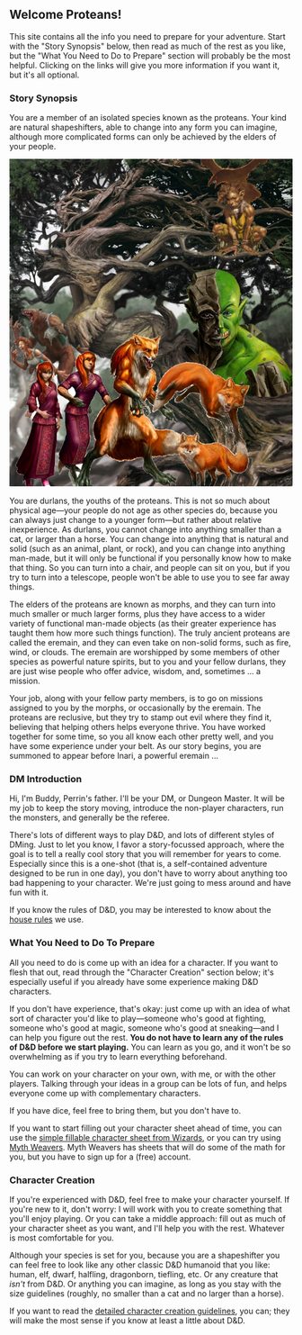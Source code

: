 ## Welcome Proteans!

This site contains all the info you need to prepare for your adventure.  Start with the "Story
Synopsis" below, then read as much of the rest as you like, but the "What You Need to Do to Prepare"
section will probably be the most helpful.  Clicking on the links will give you more information if
you want it, but it's all optional.

### Story Synopsis

You are a member of an isolated species known as the proteans.  Your kind are natural shapeshifters,
able to change into any form you can imagine, although more complicated forms can only be achieved
by the elders of your people.

<center> <img src="shapeshifting.png"> </center>

You are durlans, the youths of the proteans.  This is not so much about physical age&#65279;—your
people do not age as other species do, because you can always just change to a younger
form&#65279;—but rather about relative inexperience.  As durlans, you cannot change into anything
smaller than a cat, or larger than a horse.  You can change into anything that is natural and solid
(such as an animal, plant, or rock), and you can change into anything man-made, but it will only be
functional if you personally know how to make that thing.  So you can turn into a chair, and people
can sit on you, but if you try to turn into a telescope, people won't be able to use you to see far
away things.

The elders of the proteans are known as morphs, and they can turn into much smaller or much larger
forms, plus they have access to a wider variety of functional man-made objects (as their greater
experience has taught them how more such things function).  The truly ancient proteans are called
the eremain, and they can even take on non-solid forms, such as fire, wind, or clouds.  The eremain
are worshipped by some members of other species as powerful nature spirits, but to you and your
fellow durlans, they are just wise people who offer advice, wisdom, and, sometimes ... a mission.

Your job, along with your fellow party members, is to go on missions assigned to you by the morphs,
or occasionally by the eremain.  The proteans are reclusive, but they try to stamp out evil where
they find it, believing that helping others helps everyone thrive.  You have worked together for
some time, so you all know each other pretty well, and you have some experience under your belt.  As
our story begins, you are summoned to appear before Inari, a powerful eremain ...

### DM Introduction

Hi, I'm Buddy, Perrin's father.  I'll be your DM, or Dungeon Master.  It will be my job to keep the
story moving, introduce the non-player characters, run the monsters, and generally be the referee.

There's lots of different ways to play D&D, and lots of different styles of DMing.  Just to let you
know, I favor a story-focussed approach, where the goal is to tell a really cool story that you will
remember for years to come.  Especially since this is a one-shot (that is, a self-contained
adventure designed to be run in one day), you don't have to worry about anything too bad happening
to your character.  We're just going to mess around and have fun with it.

If you know the rules of D&D, you may be interested to know about the [house rules][HR] we use.

### What You Need to Do To Prepare

All you need to do is come up with an idea for a character.  If you want to flesh that out, read
through the "Character Creation" section below; it's especially useful if you already have some
experience making D&D characters.

If you don't have experience, that's okay: just come up with an idea of what sort of character you'd
like to play&#65279;—someone who's good at fighting, someone who's good at magic, someone who's good
at sneaking&#65279;—and I can help you figure out the rest.  **You do not have to learn any of the
rules of D&D before we start playing.**  You can learn as you go, and it won't be so overwhelming as
if you try to learn everything beforehand.

You can work on your character on your own, with me, or with the other players.  Talking through
your ideas in a group can be lots of fun, and helps everyone come up with complementary characters.

If you have dice, feel free to bring them, but you don't have to.

If you want to start filling out your character sheet ahead of time, you can use the [simple
fillable character sheet from Wizards][CS], or you can try using [Myth Weavers][MW].  Myth Weavers
has sheets that will do some of the math for you, but you have to sign up for a (free) account.

### Character Creation

If you're experienced with D&D, feel free to make your character yourself.  If you're new to it,
don't worry: I will work with you to create something that you'll enjoy playing.  Or you can take a
middle approach: fill out as much of your character sheet as you want, and I'll help you with the
rest.  Whatever is most comfortable for you.

Although your species is set for you, because you are a shapeshifter you can feel free to look like
any other classic D&D humanoid that you like: human, elf, dwarf, halfling, dragonborn, tiefling,
etc.  Or any creature that _isn't_ from D&D.  Or anything you can imagine, as long as you stay with
the size guidelines (roughly, no smaller than a cat and no larger than a horse).

If you want to read the [detailed character creation guidelines][CC], you can; they will make the
most sense if you know at least a little about D&D.



[CC]: character-creation.html
[HR]: house-rules.html
[CS]: https://media.wizards.com/2016/dnd/downloads/5E_CharacterSheet_Fillable.pdf
[MW]: https://www.myth-weavers.com
